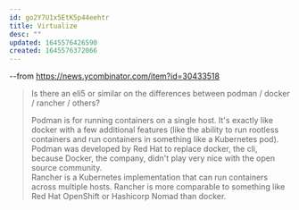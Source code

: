 ```yaml
---
id: go2Y7U1x5EtK5p44eehtr
title: Virtualize
desc: ""
updated: 1645576426590
created: 1645576372066
---
```


--from https://news.ycombinator.com/item?id=30433518

> Is there an eli5 or similar on the differences between podman / docker / rancher / others?
>
> Podman is for running containers on a single host. It's exactly like docker with a few additional features (like the ability to run rootless containers and run containers in something like a Kubernetes pod). Podman was developed by Red Hat to replace docker, the cli, because Docker, the company, didn't play very nice with the open source community.  
> Rancher is a Kubernetes implementation that can run containers across multiple hosts. Rancher is more comparable to something like Red Hat OpenShift or Hashicorp Nomad than docker.
